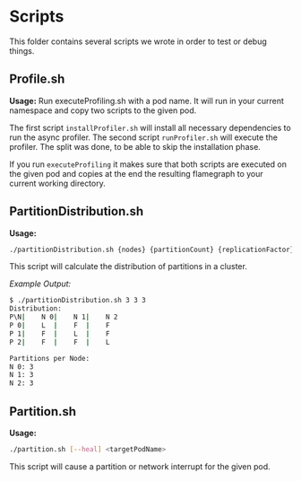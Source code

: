 # Scripts

This folder contains several scripts we wrote in order to test or debug things.

## Profile.sh

**Usage:**
Run executeProfiling.sh with a pod name. It will run in your current namespace and copy two scripts to the given pod.

The first script `installProfiler.sh` will install all necessary dependencies to run the async profiler. The second script
`runProfiler.sh` will execute the profiler. The split was done, to be able to skip the installation phase.

If you run `executeProfiling` it makes sure that both scripts are executed on the given pod and copies at the end the resulting
flamegraph to your current working directory.

## PartitionDistribution.sh

**Usage:**

```bash
./partitionDistribution.sh {nodes} {partitionCount} {replicationFactor}
```

This script will calculate the distribution of partitions in a cluster.

_Example Output:_

```bash
$ ./partitionDistribution.sh 3 3 3
Distribution:
P\N|	N 0|	N 1|	N 2
P 0|	L  |	F  |	F
P 1|	F  |	L  |	F
P 2|	F  |	F  |	L

Partitions per Node:
N 0: 3
N 1: 3
N 2: 3
```

## Partition.sh

**Usage:**

```bash
./partition.sh [--heal] <targetPodName>
```

This script will cause a partition or network interrupt for the given pod.

